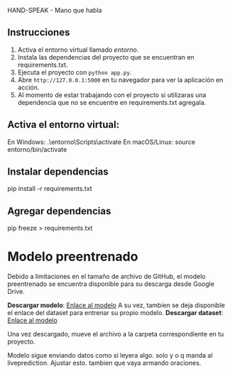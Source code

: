 HAND-SPEAK - Mano que habla
## Instrucciones

1. Activa el entorno virtual llamado _entorno_.
2. Instala las dependencias del proyecto que se encuentran en requirements.txt.
3. Ejecuta el proyecto con `python app.py`.
4. Abre `http://127.0.0.1:5000` en tu navegador para ver la aplicación en acción.
5. Al momento de estar trabajando con el proyecto si utilizaras una dependencia que no se encuentre en requirements.txt agregala.

## Activa el entorno virtual:

En Windows:
.\entorno\Scripts\activate
En macOS/Linux:
source entorno/bin/activate

## Instalar dependencias

pip install -r requirements.txt

## Agregar dependencias

pip freeze > requirements.txt

# Modelo preentrenado

Debido a limitaciones en el tamaño de archivo de GitHub, el modelo preentrenado se encuentra disponible para su descarga desde Google Drive.

**Descargar modelo**: [Enlace al modelo](https://drive.google.com/file/d/1YSl2AHMni0KBoiMDcMePk59ba8ISMoCR/view?usp=sharing)
A su vez, tambien se deja disponible el enlace del dataset para entrenar su propio modelo.
**Descargar dataset**: [Enlace al modelo](https://www.kaggle.com/datasets/ayuraj/asl-dataset)

Una vez descargado, mueve el archivo a la carpeta correspondiente en tu proyecto.

Modelo sigue enviando datos como si leyera algo. solo y o q manda al liveprediction. Ajustar esto. tambien que vaya armando oraciones.
